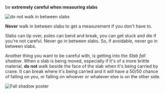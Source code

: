be **extremely careful when measuring slabs**

![do not walk in between slabs](http://tanner.havana.software/gr9D08)

**Never** walk in between slabs to get a measurement if you don't have to.

Slabs can tip over, poles can bend and break, you can get stuck and die if you're not careful. Never go in between slabs. So, if avoidable, never go in between slabs.

Another thing you want to be careful with, is getting into the *Slab fall shadow*. When a slab is being moved, especially if it's of a more brittle material, **do not** walk beside the face of the slab when it's being carried by crane. It can break where it's being carried and it will have a 50/50 chance of falling on you, or falling on whoever or whatever else is on the other side. 

![Fall shadow poster](http://tanner.havana.software/fubJuc)